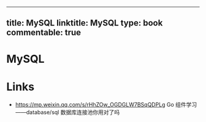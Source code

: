 
---
title: MySQL
linktitle: MySQL
type: book
commentable: true
---

# MySQL

# Links

- https://mp.weixin.qq.com/s/rHhZOw_OGDGLW7BSqQDPLg Go 组件学习——database/sql 数据库连接池你用对了吗

    